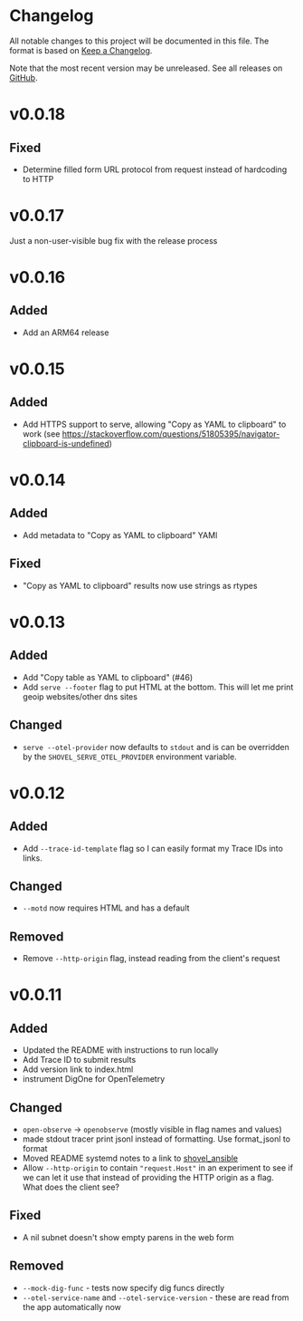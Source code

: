# Changelog

All notable changes to this project will be documented in this file. The format
is based on [Keep a Changelog](https://keepachangelog.com/en/1.0.0/).

Note that the most recent version may be unreleased. See all releases on [GitHub](https://github.com/bbkane/shovel/releases).

# v0.0.18

## Fixed

- Determine filled form URL protocol from request instead of hardcoding to HTTP

# v0.0.17

Just a non-user-visible bug fix with the release process

# v0.0.16

## Added

- Add an ARM64 release

# v0.0.15

## Added

- Add HTTPS support to serve, allowing "Copy as YAML to clipboard" to work (see https://stackoverflow.com/questions/51805395/navigator-clipboard-is-undefined)

# v0.0.14

## Added

- Add metadata to "Copy as YAML to clipboard" YAMl

## Fixed

- "Copy as YAML to clipboard" results now use strings as rtypes

# v0.0.13

## Added

- Add "Copy table as YAML to clipboard" (#46)
- Add `serve --footer` flag to put HTML at the bottom. This will let me print geoip websites/other dns sites

## Changed

- `serve --otel-provider` now defaults to `stdout` and is can be overridden by the `SHOVEL_SERVE_OTEL_PROVIDER` environment variable.

# v0.0.12

## Added

- Add `--trace-id-template` flag so I can easily format my Trace IDs into links.

## Changed

- `--motd` now requires HTML and has a default

## Removed

- Remove `--http-origin` flag, instead reading from the client's request

# v0.0.11

## Added

- Updated the README with instructions to run locally
- Add Trace ID to submit results
- Add version link to index.html
- instrument DigOne for OpenTelemetry

## Changed

- `open-observe` -> `openobserve` (mostly visible in flag names and values)
- made stdout tracer print jsonl instead of formatting. Use format_jsonl to format
- Moved README systemd notes to a link to [shovel_ansible](https://github.com/bbkane/shovel_ansible/)
- Allow `--http-origin` to contain `"request.Host"` in an experiment to see if we can let it use that instead of providing the HTTP origin as a flag. What does the client see?

## Fixed

- A nil subnet doesn't show empty parens in the web form

## Removed

- `--mock-dig-func` - tests now specify dig funcs directly
- `--otel-service-name` and `--otel-service-version` - these are read from the app automatically now
